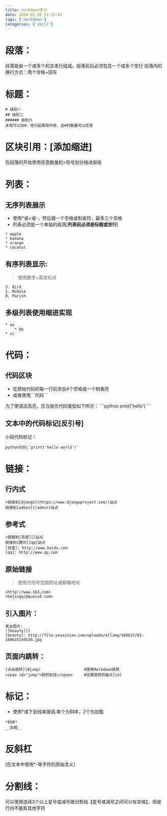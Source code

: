 ```yaml
---
title: markdown学习
date: 2018-02-26 11:12:43
tags: ['markdown']
categories: ['skill']
---
```

# 段落：
段落是由一个或多个的文本行组成，段落前后必须包含一个或多个空行
段落内的换行方式：两个空格+回车

# 标题：
```
# 级别一
## 级别二
###### 级别六
末尾可以加#，但只起美观作用，且#的数量可以任意
```

# 区块引用：[添加缩进]
在段落的开始使用任意数量的>符号划分缩进层级

# 列表：
## 无序列表展示

* 使用*或+或-，然后跟一个空格或制表符，最多三个空格
* 列表必须是一个单独的段落[__列表前必须是标题或空行__]

```
* apple 
* banana 
* orange 
* coconut 
```
## 有序列表显示:
>使用数字+英文句点

```
3. Bird 
1. McHale 
8. Parish
```
## 多级列表使用缩进实现 
```
* aa  
    * bb  
* cc  
```
# 代码：
## 代码区块

* 在原始代码的每一行前添加4个空格或一个制表符
* 或者使用\`\`\`代码\`\`\`

为了使语法高亮，应当提示代码类型如下所示：
\`\`\`python
print('hello')
\`\`\`
## 文本中的代码标记[反引号]
小段代码标记：
``` 
python代码:`print('hello world')` 
```
# 链接： 
## 行内式
```
>链接到[django](https://www.djangoproject.com/)站点 
链接到[admin](/admin)站点
```
## 参考式
```
>链接到[百度][]站点 
链接到[腾讯][qq]站点
[百度]: http://www.baidu.com
[qq]: http://www.qq.com
```
## 原始链接
> 使用方括号包围网址或邮箱地址

```
<http://www.163.com> 
<hejingqi@quxiu8.com>
```
## 引入图片：
```
美女图片: 
![beauty][]
[beauty]: http://file.youxiniao.com/uploads/allimg/160615/63-160615144538.jpg
```

## 页面内跳转：
```
[点击跳转](#jump)                   #使用Markdown跳转
<span id="jump">跳转到这</span>     #设置跳转的锚点[id]
```

# 标记：
* 使用*或下划线来强调,单个为斜体，2个为加粗
```
*斜体* 
__加粗__
```

# 反斜杠
[在文本中使用*-等字符的原始含义]

# 分割线：
可以使用连续3个以上星号或减号做分割线【星号或减号之间可以有空格】，但是行内不能有其他字符
